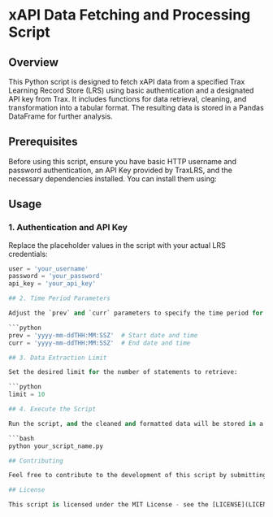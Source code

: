 # xAPI Data Fetching and Processing Script

## Overview

This Python script is designed to fetch xAPI data from a specified Trax Learning Record Store (LRS) using basic authentication and a designated API key from Trax. It includes functions for data retrieval, cleaning, and transformation into a tabular format. The resulting data is stored in a Pandas DataFrame for further analysis.

## Prerequisites

Before using this script, ensure you have basic HTTP username and password authentication, an API Key provided by TraxLRS, and the necessary dependencies installed. You can install them using:


## Usage

### 1. Authentication and API Key

Replace the placeholder values in the script with your actual LRS credentials:

```python
user = 'your_username'
password = 'your_password'
api_key = 'your_api_key'

## 2. Time Period Parameters

Adjust the `prev` and `curr` parameters to specify the time period for data extraction:

```python
prev = 'yyyy-mm-ddTHH:MM:SSZ'  # Start date and time
curr = 'yyyy-mm-ddTHH:MM:SSZ'  # End date and time

## 3. Data Extraction Limit

Set the desired limit for the number of statements to retrieve:

```python
limit = 10

## 4. Execute the Script

Run the script, and the cleaned and formatted data will be stored in a Pandas DataFrame named `df`:

```bash
python your_script_name.py

## Contributing

Feel free to contribute to the development of this script by submitting issues or pull requests.

## License

This script is licensed under the MIT License - see the [LICENSE](LICENSE) file for details.

